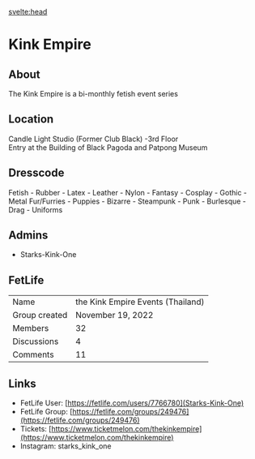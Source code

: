 <script lang="ts">
  import Contact from '$lib/Contact.svelte';
</script>

<svelte:head>

<title>Kink Empire on KinkyBangkok.com</title>
<meta name="description" content="Kink Empire is a big player in BDSM clubs and bars. They own several locations in Thailand and are dedicated to Kink and BDSM" />
</svelte:head>

# Kink Empire

## About

The Kink Empire is a bi-monthly fetish event series


## Location
Candle Light Studio (Former Club Black) -3rd Floor  
Entry at the Building of Black Pagoda and Patpong Museum

## Dresscode
Fetish - Rubber - Latex - Leather - Nylon - Fantasy - Cosplay - Gothic - Metal
Fur/Furries - Puppies - Bizarre - Steampunk - Punk - Burlesque - Drag - Uniforms


## Admins

- Starks-Kink-One

## FetLife

|          | | 
|--------------|-----------|
| Name | the Kink Empire Events (Thailand) |
| Group created | November 19, 2022 |
| Members | 32 |
| Discussions | 4 |
| Comments | 11 |

## Links

- FetLife User: [https://fetlife.com/users/7766780](Starks-Kink-One)
- FetLife Group: [https://fetlife.com/groups/249476](https://fetlife.com/groups/249476)
- Tickets: [https://www.ticketmelon.com/thekinkempire](https://www.ticketmelon.com/thekinkempire)
- Instagram: starks_kink_one

<Contact />
